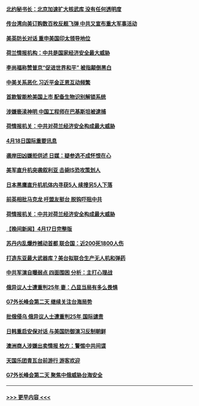 #### [北约秘书长：北京加速扩大核武库 没有任何透明度](../pages/prog202/a103693906.md?t=04190643) 
#### [传台湾向美订购数百枚反舰飞弹 中共又宣布重大军事活动](../pages/prog202/a103693884.md?t=04190643) 
#### [美英防长对话 重申美国印太领导地位](../pages/prog202/a103693827.md?t=04190643) 
#### [荷兰情报机构：中共是国家经济安全最大威胁](../pages/prog202/a103693828.md?t=04190643) 
#### [李尚福称赞普京“促进世界和平” 被指颠倒黑白](../pages/prog202/a103693682.md?t=04190643) 
#### [中美关系恶化 习近平金正恩互动频繁](../pages/prog202/a103693535.md?t=04190643) 
#### [首款智能枪美国上市 配备生物识别解锁系统](../pages/prog202/a103693513.md?t=04190643) 
#### [涉嫌亵渎神明 中国工程师在巴基斯坦被逮捕](../pages/prog202/a103693525.md?t=04190643) 
#### [荷情报机关：中共对荷兰经济安全构成最大威胁](../pages/prog202/a103693506.md?t=04190643) 
#### [4月18日国际重要讯息](../pages/prog202/a103693505.md?t=04190643) 
#### [袭岸田凶嫌拒供述 日媒：疑参选不成怀恨在心](../pages/prog202/a103693446.md?t=04190643) 
#### [美军直升机突袭叙利亚 击毙IS恐攻策划人](../pages/prog202/a103693432.md?t=04190643) 
#### [日本黑鹰直升机机体内寻获5人 续搜另5人下落](../pages/prog202/a103693427.md?t=04190643) 
#### [前英相批马克龙 吁盟友挺台 脱钩吓阻中共](../pages/prog202/a103693392.md?t=04190643) 
#### [荷情报机关：中共对荷兰经济安全构成最大威胁](../pages/prog202/a103693384.md?t=04190643) 
#### [【晚间新闻】4月17日完整版](../pages/prog202/a103693269.md?t=04190643) 
#### [苏丹内乱爆炸撼动首都 联合国：近200死1800人伤](../pages/prog202/a103693308.md?t=04190643) 
#### [打造东亚最大武器库？美台拟联合生产无人机和弹药](../pages/prog202/a103693255.md?t=04190643) 
#### [中共军演自曝弱点 四面围困 分析：主打心理战](../pages/prog202/a103693291.md?t=04190643) 
#### [俄异议人士遭重判25年 妻：凸显当局有多么畏惧](../pages/prog202/a103693254.md?t=04190643) 
#### [G7外长峰会第二天 继续关注台海局势](../pages/prog202/a103693146.md?t=04190643) 
#### [批俄侵乌 俄异议人士遭重判25年 国际谴责](../pages/prog202/a103693133.md?t=04190643) 
#### [日韩重启安保对话 与美国防御演习反制朝鲜](../pages/prog202/a103692942.md?t=04190643) 
#### [澳洲商人涉嫌出卖情报 检方：警惕中共间谍](../pages/prog202/a103692939.md?t=04190643) 
#### [天国乐团青瓦台前游行 游客欢迎](../pages/prog202/a103692949.md?t=04190643) 
#### [G7外长峰会第二天 聚焦中俄威胁台海安全](../pages/prog202/a103692940.md?t=04190643) 

----
#### [ >>> 更早内容 <<< ](../indexes/prog202-earlier.md)

